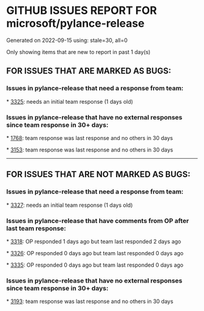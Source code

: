 
# GITHUB ISSUES REPORT FOR microsoft/pylance-release


Generated on 2022-09-15 using: stale=30, all=0


Only showing items that are new to report in past 1 day(s)


## FOR ISSUES THAT ARE MARKED AS BUGS:


### Issues in pylance-release that need a response from team:


\* [3325](https://github.com/microsoft/pylance-release/issues/3325 "Display InlayHints only on variables that haven't already been annotated"): needs an initial team response (1 days old)

### Issues in pylance-release that have no external responses since team response in 30+ days:


\* [1768](https://github.com/microsoft/pylance-release/issues/1768 "When a selected expression begins/ends with a bracket, the &quot;Extract method/variable&quot; command misbehaves"): team response was last response and no others in 30 days

\* [3153](https://github.com/microsoft/pylance-release/issues/3153 "Extract variable and method on arguments of decorator which precedes function definition doesn't create required definitions."): team response was last response and no others in 30 days

---

## FOR ISSUES THAT ARE NOT MARKED AS BUGS:


### Issues in pylance-release that need a response from team:


\* [3327](https://github.com/microsoft/pylance-release/issues/3327 "Cell magics not properly handled in VS.Code Jupyter"): needs an initial team response (1 days old)

### Issues in pylance-release that have comments from OP after last team response:


\* [3318](https://github.com/microsoft/pylance-release/issues/3318 "[Auto Import] - Suggest equivalents from `collections.abc` rather than `typing`"): OP responded 1 days ago but team last responded 2 days ago

\* [3326](https://github.com/microsoft/pylance-release/issues/3326 "Ctrl+Click is pointing to site-package but debug steps into correct path"): OP responded 0 days ago but team last responded 0 days ago

\* [3335](https://github.com/microsoft/pylance-release/issues/3335 "[matplotlib] Axes object missing in pyplot completion and some Axes functions too"): OP responded 0 days ago but team last responded 0 days ago

### Issues in pylance-release that have no external responses since team response in 30+ days:


\* [3193](https://github.com/microsoft/pylance-release/issues/3193 "Autocompletion doesn't work (pipenv)"): team response was last response and no others in 30 days
